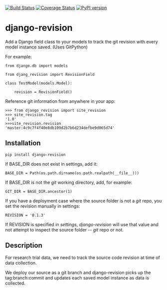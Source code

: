[![Build Status](https://travis-ci.org/erikvw/django-revision.svg?branch=master)](https://travis-ci.org/erikvw/django-revision)
[![Coverage Status](https://coveralls.io/repos/erikvw/django-revision/badge.svg)](https://coveralls.io/r/erikvw/django-revision)
[![PyPI version](https://badge.fury.io/py/django_revision.svg)](http://badge.fury.io/py/django_revision)

# django-revision

Add a Django field class to your models to track the git revision with every model instance saved. (Uses GitPython)

For example:

    from django.db import models
    
    from djang_revision import RevisionField
    
    class TestModel(models.Model):

        revision = RevisionField()

Reference git information from anywhere in your app:

    >>> from django_revision import site_revision
    >>> site_revision.tag
    '1.0'
    >>>site_revision.revision
    'master:4c9c7f4f40e8db109d2b7b6d234defbe9d065d74'
    

Installation
------------

    pip install django-revision

If BASE_DIR does not exist in settings, add it:

    BASE_DIR = Path(os.path.dirname(os.path.realpath(__file__)))

If BASE_DIR is not the _git_ working directory, add, for example:

    GIT_DIR = BASE_DIR.ancestor(1)
    
If you have a deployment case where the source folder is not a _git_ repo, you set the revision manually in settings:
	
	REVISION = '0.1.3'
	
If REVISION is specified in _settings_, _django-revision_ will use that value and not attempt to inspect the source folder -- _git_ repo or not. 

Description
-----------

For research trial data, we need to track the source code revision at time of data collection. 

We deploy our source as a git branch and django-revision picks up the tag:branch:commit and updates
each saved model instance as data is collected.
